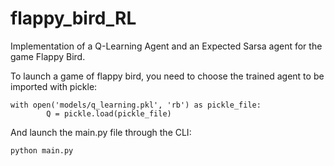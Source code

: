 # flappy_bird_RL
Implementation of a Q-Learning Agent and an Expected Sarsa agent for the game Flappy Bird.

To launch a game of flappy bird, you need to choose the trained agent to be imported with pickle:
 
```
with open('models/q_learning.pkl', 'rb') as pickle_file:
        Q = pickle.load(pickle_file)
```

And launch the main.py file through the CLI:

`python main.py`
